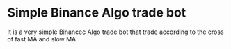 # Simple Binance Algo trade bot

It is a very simple Binancec Algo trade bot that trade according to the cross of fast MA and slow MA.
